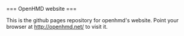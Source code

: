 === OpenHMD website ===

This is the github pages repository for openhmd's website. Point your browser at http://openhmd.net/ to visit it.

